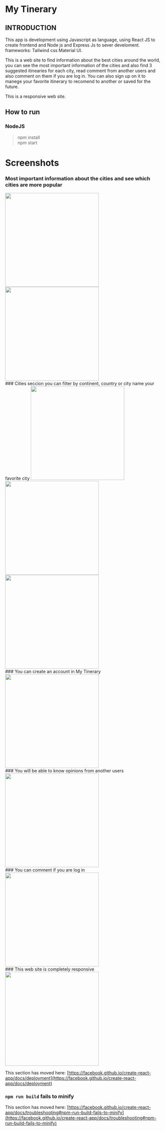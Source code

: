# My Tinerary

## INTRODUCTION

This app is development using Javascript as language, using React JS to create frontend and Node js and Express Js to sever develoment.
frameworks: Tailwind css Material UI.

This is a web site to find information about the best cities around the world, you can see the most important information of the cities and also find 3 suggested itinearies for each city, read comment from another users and also comment on them if you are log in.  You can also sign up on it to manege your favorite itinerary to recomend to another or saved for the future. 

This is a responsive web site.

## How to run

### NodeJS

> npm install </br>
> npm start

# Screenshots
### Most important information about the cities and see which cities are more popular
<img src="https://www.unopack.com.ar/assets/images/elena/MY%20TINERARY/Hom-header.png" width="300"/>
</br>
<img src="https://www.unopack.com.ar/assets/images/elena/MY%20TINERARY/cities-home.png" width="300"/>
</br>
### Cities seccion you can filter by continent, country or city name your favorite city
<img src="https://www.unopack.com.ar/assets/images/elena/MY%20TINERARY/banner-cities.png" width="300"/>
</br>
<img src="https://www.unopack.com.ar/assets/images/elena/MY%20TINERARY/cities-cards.png" width="300"/>
</br>
<img src="https://www.unopack.com.ar/assets/images/elena/MY%20TINERARY/login.png" width="300"/>
</br>
### You can create an account in My Tinerary
<img src="https://www.unopack.com.ar/assets/images/elena/MY%20TINERARY/city-banner.png" width="300"/>
</br>
### You will be able to know opinions from another users
<img src="https://www.unopack.com.ar/assets/images/elena/MY%20TINERARY/read-comments.png" width="300"/>
</br>
### You can comment if you are log in 
<img src="https://www.unopack.com.ar/assets/images/elena/MY%20TINERARY/comments.png" width="300"/>
</br>
### This web site is completely responsive 
<img src="https://www.unopack.com.ar/assets/images/elena/MY%20TINERARY/responsive-city.png" width="300"/>

This section has moved here: [https://facebook.github.io/create-react-app/docs/deployment](https://facebook.github.io/create-react-app/docs/deployment)

### `npm run build` fails to minify

This section has moved here: [https://facebook.github.io/create-react-app/docs/troubleshooting#npm-run-build-fails-to-minify](https://facebook.github.io/create-react-app/docs/troubleshooting#npm-run-build-fails-to-minify)
